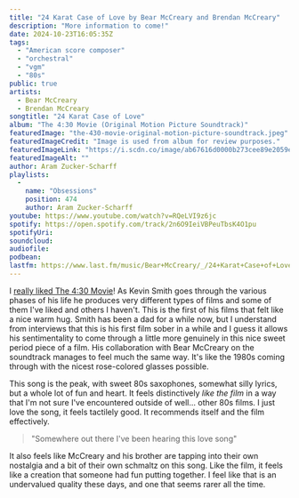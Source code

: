 ```yaml
---
title: "24 Karat Case of Love by Bear McCreary and Brendan McCreary"
description: "More information to come!"
date: 2024-10-23T16:05:35Z
tags:
  - "American score composer"
  - "orchestral"
  - "vgm"
  - "80s"
public: true
artists:
  - Bear McCreary
  - Brendan McCreary
songtitle: "24 Karat Case of Love"
album: "The 4:30 Movie (Original Motion Picture Soundtrack)"
featuredImage: "the-430-movie-original-motion-picture-soundtrack.jpeg"
featuredImageCredit: "Image is used from album for review purposes."
featuredImageLink: "https://i.scdn.co/image/ab67616d0000b273cee89e2059e39919097b7e9f"
featuredImageAlt: ""
author: Aram Zucker-Scharff
playlists:
  -
    name: "Obsessions"
    position: 474
    author: Aram Zucker-Scharff
youtube: https://www.youtube.com/watch?v=RQeLVI9z6jc
spotify: https://open.spotify.com/track/2n6O9IeiVBPeuTbsK4O1pu
spotifyUri: 
soundcloud:
audiofile:
podbean:
lastfm: https://www.last.fm/music/Bear+McCreary/_/24+Karat+Case+of+Love
---
```


I [really liked The 4:30 Movie](https://letterboxd.com/aramzs/film/the-4-30-movie/)! As Kevin Smith goes through the various phases of his life he produces very different types of films and some of them I've liked and others I haven't. This is the first of his films that felt like a nice warm hug. Smith has been a dad for a while now, but I understand from interviews that this is his first film sober in a while and I guess it allows his sentimentality to come through a little more genuinely in this nice sweet period piece of a film. His collaboration with Bear McCreary on the soundtrack manages to feel much the same way. It's like the 1980s coming through with the nicest rose-colored glasses possible. 

This song is the peak, with sweet 80s saxophones, somewhat silly lyrics, but a whole lot of fun and heart. It feels distinctively *like the film* in a way that I'm not sure I've encountered outside of well... other 80s films. I just love the song, it feels tactilely good. It recommends itself and the film effectively. 

> "Somewhere out there I've been hearing this love song"

It also feels like McCreary and his brother are tapping into their own nostalgia and a bit of their own schmaltz on this song. Like the film, it feels like a creation that someone had fun putting together. I feel like that is an undervalued quality these days, and one that seems rarer all the time. 
